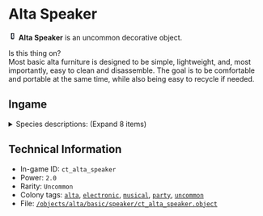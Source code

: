 # Alta Speaker

<img src="https://raw.githubusercontent.com/Ceterai/Enternia/main/objects/alta/basic/speaker/icon.png" alt="Alta Speaker icon" loading="lazy" height="16px" width="auto" /> **Alta Speaker** is an uncommon decorative object.

Is this thing on?  
Most basic alta furniture is designed to be simple, lightweight, and, most importantly, easy to clean and disassemble. The goal is to be comfortable and portable at the same time, while also being easy to recycle if needed.

## Ingame

<details markdown="1"><summary>Species descriptions: (Expand 8 items)</summary>

- Alta: A speaker! Hope I can make it loud enough for a party!
- Apex: Back home these radios are used mostly for Miniknog announcements. For a while the resistance managed to run a pirate radio station.
- Avian: It appears to be a radio. Avian radios make use of crystal resonance.
- Floran: Long range sssspeaking device.
- Glitch: Interested. A radio, currently receiving no signal.
- Human: The tuning knob is stuck in one spot.
- Hylotl: Silence...
- Novakid: It don't seem to be workin'.

</details>

## Technical Information

- In-game ID: `ct_alta_speaker`
- Power: `2.0`
- Rarity: `Uncommon`
- Colony tags: [`alta`](https://ceterai.github.io/MyEnternia/Wiki/Tags/Alta), [`electronic`](https://ceterai.github.io/MyEnternia/Wiki/Tags/Electronic), [`musical`](https://ceterai.github.io/MyEnternia/Wiki/Tags/Musical), [`party`](https://ceterai.github.io/MyEnternia/Wiki/Tags/Party), [`uncommon`](https://ceterai.github.io/MyEnternia/Wiki/Tags/Uncommon)
- File: [`/objects/alta/basic/speaker/ct_alta_speaker.object`](https://github.com/Ceterai/Enternia/blob/main/objects/alta/basic/speaker/ct_alta_speaker.object)
